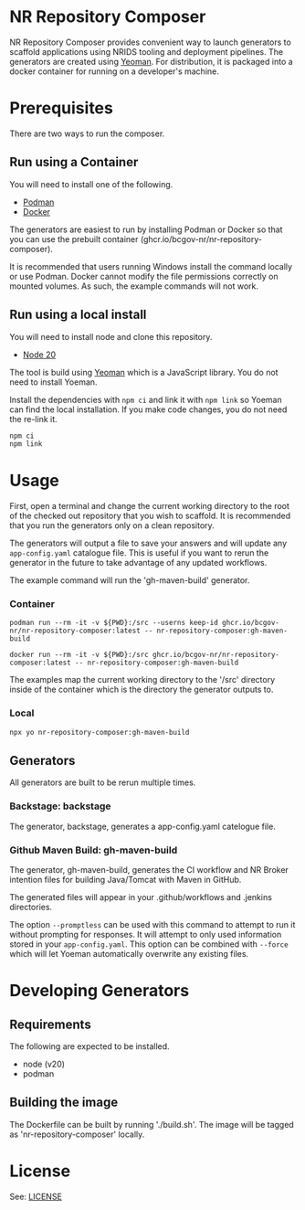 # NR Repository Composer

NR Repository Composer provides convenient way to launch generators to scaffold applications using NRIDS tooling and deployment pipelines. The generators are created using [Yeoman](http://yeoman.io). For distribution, it is packaged into a docker container for running on a developer's machine.

# Prerequisites

There are two ways to run the composer.

## Run using a Container

You will need to install one of the following.

* [Podman](https://podman.io)
* [Docker](https://www.docker.com)

The generators are easiest to run by installing Podman or Docker so that you can use the prebuilt container (ghcr.io/bcgov-nr/nr-repository-composer).

It is recommended that users running Windows install the command locally or use Podman. Docker cannot modify the file permissions correctly on mounted volumes. As such, the example commands will not work.

## Run using a local install

You will need to install node and clone this repository.

* [Node 20](https://nodejs.org/en)

The tool is build using [Yeoman](http://yeoman.io) which is a JavaScript library. You do not need to install Yoeman.

Install the dependencies with `npm ci` and link it with `npm link` so Yoeman can find the local installation. If you make code changes, you do not need the re-link it.

```bash
npm ci
npm link
```

# Usage

First, open a terminal and change the current working directory to the root of the checked out repository that you wish to scaffold. It is recommended that you run the generators only on a clean repository.

The generators will output a file to save your answers and will update any `app-config.yaml` catalogue file. This is useful if you want to rerun the generator in the future to take advantage of any updated workflows.

The example command will run the 'gh-maven-build' generator.

### Container

```
podman run --rm -it -v ${PWD}:/src --userns keep-id ghcr.io/bcgov-nr/nr-repository-composer:latest -- nr-repository-composer:gh-maven-build
```
```
docker run --rm -it -v ${PWD}:/src ghcr.io/bcgov-nr/nr-repository-composer:latest -- nr-repository-composer:gh-maven-build
```

The examples map the current working directory to the '/src' directory inside of the container which is the directory the generator outputs to.

### Local

```bash
npx yo nr-repository-composer:gh-maven-build
```

## Generators

All generators are built to be rerun multiple times.

### Backstage: backstage

The generator, backstage, generates a app-config.yaml catelogue file.

### Github Maven Build: gh-maven-build

The generator, gh-maven-build, generates the CI workflow and NR Broker intention files for building Java/Tomcat with Maven in GitHub.

The generated files will appear in your .github/workflows and .jenkins directories.

The option `--promptless` can be used with this command to attempt to run it without prompting for responses. It will attempt to only used information stored in your `app-config.yaml`. This option can be combined with `--force` which will let Yoeman automatically overwrite any existing files.

# Developing Generators

## Requirements

The following are expected to be installed.

* node (v20)
* podman

## Building the image

The Dockerfile can be built by running './build.sh'. The image will be tagged as 'nr-repository-composer' locally.

# License

See: [LICENSE](./LICENSE)
